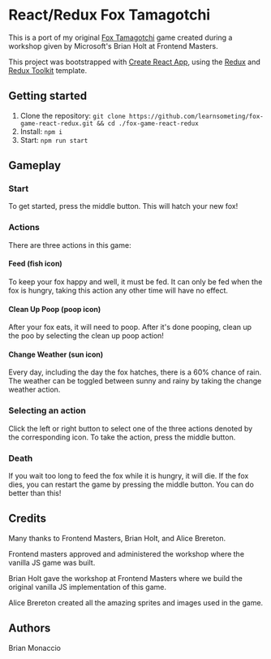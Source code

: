 # React/Redux Fox Tamagotchi

This is a port of my original [Fox Tamagotchi](https://github.com/learnsometing/fox-game-workshop-vanilla-js) game created during a workshop given by Microsoft's Brian Holt at Frontend Masters.

This project was bootstrapped with [Create React App](https://github.com/facebook/create-react-app), using the [Redux](https://redux.js.org/) and [Redux Toolkit](https://redux-toolkit.js.org/) template.

## Getting started

1. Clone the repository: `git clone https://github.com/learnsometing/fox-game-react-redux.git && cd ./fox-game-react-redux`
2. Install: `npm i`
3. Start: `npm run start`

## Gameplay

### Start

To get started, press the middle button. This will hatch your new fox! 

### Actions

There are three actions in this game:

#### Feed (fish icon)

To keep your fox happy and well, it must be fed. It can only be fed when the fox is hungry, taking this action any other time will have no effect.

#### Clean Up Poop (poop icon)

After your fox eats, it will need to poop. After it's done pooping, clean up the poo by selecting the clean up poop action!

#### Change Weather (sun icon)
Every day, including the day the fox hatches, there is a 60% chance of rain. The weather can be toggled between sunny and rainy by taking the change weather action.

### Selecting an action

Click the left or right button to select one of the three actions denoted by the corresponding icon. To take the action, press the middle button.

### Death

If you wait too long to feed the fox while it is hungry, it will die. If the fox dies, you can restart the game by pressing the middle button. You can do better than this!

## Credits

Many thanks to Frontend Masters, Brian Holt, and Alice Brereton. 

Frontend masters approved and administered the workshop where the vanilla JS game was built.

Brian Holt gave the workshop at Frontend Masters where we build the original vanilla JS implementation of this game. 

Alice Brereton created all the amazing sprites and images used in the game.

## Authors

Brian Monaccio
